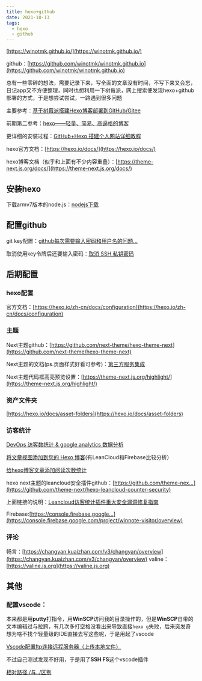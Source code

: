 ```yaml
---
title: hexo+github
date: 2021-10-13
tags:
  - hexo
  - github
---
```


[https://winotmk.github.io/](https://winotmk.github.io/)

github：[https://github.com/winotmk/winotmk.github.io](https://github.com/winotmk/winotmk.github.io)

总有一些零碎的想法，需要记录下来，写全面的文章没有时间，不写下来又会忘，日记app又不方便整理，同时也想利用一下树莓派，网上搜索便发现hexo+github部署的方式，于是想尝试尝试，一路遇到很多问题



主要参考：[基于树莓派搭建Hexo博客部署到GitHub/Gitee](https://cuifengwei.com/2020/02/21/%E5%9F%BA%E4%BA%8E%E6%A0%91%E8%8E%93%E6%B4%BE%E6%90%AD%E5%BB%BAHexo%E5%8D%9A%E5%AE%A2%E9%83%A8%E7%BD%B2%E5%88%B0GitHub/)

前期第二参考：[hexo——轻量、简易、高逼格的博客](https://zhuanlan.zhihu.com/p/44233946)

更详细的安装过程：[GitHub+Hexo 搭建个人网站详细教程](https://zhuanlan.zhihu.com/p/26625249)

hexo官方文档：[https://hexo.io/docs/](https://hexo.io/docs/)

hexo博客文档（似乎和上面有不少内容重叠）：[https://theme-next.js.org/docs/](https://theme-next.js.org/docs/)

## 安装hexo

下载armv7版本的node.js：[nodejs下载](https://nodejs.org/en/download/)
<!-- more -->

## 配置github

git key配置：[github每次需要输入密码和用户名的问题...](https://blog.csdn.net/qq_36711388/article/details/88780372)

取消使用key令牌后还要输入密码：[取消 SSH 私钥密码](https://cloud.tencent.com/developer/article/1095516)

## 后期配置

### hexo配置

官方文档：[https://hexo.io/zh-cn/docs/configuration](https://hexo.io/zh-cn/docs/configuration)

### 主题

Next主题github：[https://github.com/next-theme/hexo-theme-next](https://github.com/next-theme/hexo-theme-next)

Next主题的文档(ps.页面样式好看可参考)：[第三方服务集成](http://theme-next.iissnan.com/third-party-services.html)

Next主题代码框高亮预览设置：[https://theme-next.js.org/highlight/](https://theme-next.js.org/highlight/)

### 资产文件夹

[https://hexo.io/docs/asset-folders](https://hexo.io/docs/asset-folders)

### 访客统计

[DevOps 访客数统计 & google analytics 数据分析](https://www.dazhuanlan.com/jane2382/topics/1350442https:/)

[将文章视图添加到您的 Hexo 博客](https://qiuyiwu.github.io/2019/01/26/Hexo-View/)(有LeanCloud和Firebase比较分析）

[给hexo博客文章添加阅读次数统计](https://zhangjh.me/2016/04/12/hexo-visit-analytics-md/)

hexo next主题的leancloud安全插件github：[https://github.com/theme-nex...](https://github.com/theme-next/hexo-leancloud-counter-security)

上面链接的说明：[Leancloud访客统计插件重大安全漏洞修复指南](https://leaferx.online/2018/02/11/lc-security/)

Firebase:[https://console.firebase.google...](https://console.firebase.google.com/project/winnote-visitor/overview)

### 评论

畅言：[https://changyan.kuaizhan.com/v3/changyan/overview](https://changyan.kuaizhan.com/v3/changyan/overview)
valine：[https://valine.js.org](https://valine.js.org)

## 其他

### 配置vscode：

本来都是用**putty**打指令，用**WinSCP**访问我的目录操作的，但是**WinSCP**自带的文本编辑过与拉跨，有几次多打空格没看出来导致直接`hexo g`失败，后来突发奇想为啥不找个轻量级的IDE直接去写这些呢，于是用起了vscode

[Vscode配置ftp连接远程服务器（上传本地文件）](https://blog.csdn.net/weixin_42592326/article/details/108058711https:/)

不过自己测试发现不好用，于是用了**SSH FS**这个vscode插件

[相对路径./与../区别](https://blog.csdn.net/qq_34769573/article/details/80445681)
